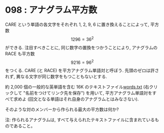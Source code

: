# 098 : アナグラム平方数

CARE という単語の各文字をそれぞれ 1, 2, 9, 6 に置き換えることによって, 平方数$$1296 = 36^2$$ができる. 注目すべきことに, 同じ数字の置換をつかうことにより, アナグラムの RACE も平方数 $$9216 = 96^2$$をつくる. CARE \(と RACE\) を平方アナグラム単語対と呼ぼう. 先頭のゼロは許されず, 異なる文字が同じ数字をもつこともないとする.

約 2,000 個の一般的な英単語を含む 16K のテキストファイル[words.txt](https://projecteuler.net/project/resources/p098_words.txt) \(右クリックして "名前をつけてリンク先を保存"\) を用いて, 平方アナグラム単語対をすべて求めよ \(回文となる単語はそれ自身のアナグラムとはみなさない\).

そのような対のメンバーから作られる最大の平方数は何か?

注: 作られるアナグラムは, すべて与えられたテキストファイルに含まれているものであること。

